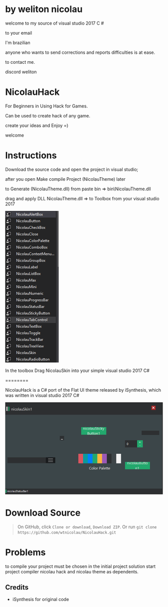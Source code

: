 by weliton nicolau
======

welcome to my source of visual studio 2017 C #

to your email

I'm brazilian

anyone who wants to send corrections and reports difficulties is at ease.

to contact me.

discord weliton


NicolauHack
======
For Beginners in Using Hack for Games.

Can be used to create hack of any game.

create your ideas and Enjoy =)

welcome

Instructions
===========

Download the source code and open the project in visual studio;

after you open Make compile Project (NicolauTheme) later

to Generate (NicolauTheme.dll) from paste bin => bin\NicolauTheme.dll

drag and apply DLL NicolauTheme.dll => to Toolbox from your visual studio 2017


![Example](NicolauHack/print/toolbox.PNG)

In the toolbox Drag NicolauSkin into your simple visual studio 2017 C#

========

NicolauHack is a C# port of the Flat UI theme released by iSynthesis, which
was written in visual studio 2017 C#

![Example](NicolauHack/print/appfinal.PNG)


Download Source
===========
  >On GitHub, click `Clone or download`, `Download ZIP`.
  >Or run `git clone https://github.com/wtnicolau/NicolauHack.git`

Problems
===========
to compile your project must be chosen in the initial project solution
start project compiler nicolau hack and nicolau theme as dependents.

Credits
-------
- iSynthesis for original code
